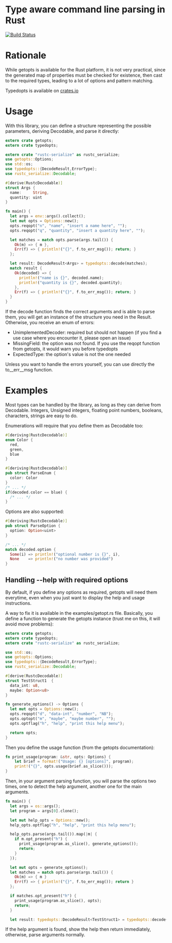 # Type aware command line parsing in Rust

[![Build Status](https://travis-ci.org/Geal/typedopts.png?branch=master)](https://travis-ci.org/Geal/typedopts)

# Rationale

While getopts is available for the Rust platform, it is not very practical,
since the generated map of properties must be checked for existence,
then cast to the required types, leading to a lot of options and pattern
matching.

Typedopts is available on [crates.io](https://crates.io/crates/typedopts)

# Usage

With this library, you can define a structure representing the possible
parameters, deriving Decodable, and parse it directly:


```Rust
extern crate getopts;
extern crate typedopts;

extern crate "rustc-serialize" as rustc_serialize;
use getopts::Options;
use std::os;
use typedopts::{DecodeResult,ErrorType};
use rustc_serialize::Decodable;

#[derive(RustcDecodable)]
struct Args {
  name:     String,
  quantity: uint
}

fn main() {
  let args = env::args().collect();
  let mut opts = Options::new();
  opts.reqopt("n", "name", "insert a name here", "");
  opts.reqopt("q", "quantity", "insert a quantity here", "");

  let matches = match opts.parse(args.tail()) {
    Ok(m) => { m },
    Err(f) => { println!("{}", f.to_err_msg()); return; }
  };

  let result: DecodeResult<Args> = typedopts::decode(matches);
  match result {
    Ok(decoded) => {
      println!("name is {}", decoded.name);
      println!("quantity is {}", decoded.quantity);
    },
    Err(f) => { println!("{}", f.to_err_msg()); return; }
  }
}
```

If the decode function finds the correct arguments and is able to parse them,
you will get an instance of the structure you need in the Result. Otherwise,
you receive an enum of errors:

- UnimplementedDecoder: required but should not happen (if you find a use case where you encounter it, please open an issue)
- MissingField: the option was not found. If you use the reqopt function from getopts, it would warn you before typedopts
- ExpectedType: the option's value is not the one needed

Unless you want to handle the errors yourself, you can use directly the
to__err__msg function.

# Examples

Most types can be handled by the library, as long as they can derive from
Decodable. Integers, Unsigned integers, floating point numbers, booleans,
characters, strings are easy to do.

Enumerations will require that you define them as Decodable too:

```Rust
#[deriving(RustcDecodable)]
enum Color {
  red,
  green,
  blue
}

#[deriving(RustcDecodable)]
pub struct ParseEnum {
  color: Color
}
/* ... */
if(decoded.color == blue) {
  /* ... */
}
```

Options are also supported:

```Rust
#[deriving(RustcDecodable)]
pub struct ParseOption {
  option: Option<uint>
}

/* ... */
match decoded.option {
  Some(i) => println!("optional number is {}", i),
  None    => println!("no number was provided")
}
```
## Handling --help with required options

By default, if you define any options as required, getopts will need them everytime, even when
you just want to display the help and usage instructions.

A way to fix it is available in the examples/getopt.rs file. Basically, you define a function
to generate the getopts instance (trust me on this, it will avoid move problems):

```Rust
extern crate getopts;
extern crate typedopts;
extern crate "rustc-serialize" as rustc_serialize;

use std::os;
use getopts::Options;
use typedopts::{DecodeResult,ErrorType};
use rustc_serialize::Decodable;

#[derive(RustcDecodable)]
struct TestStruct1  {
  data_int: u8,
  maybe: Option<u8>
}

fn generate_options() -> Options {
  let mut opts = Options::new();
  opts.reqopt("d", "data-int", "number", "NB");
  opts.optopt("m", "maybe", "maybe number", "");
  opts.optflag("h", "help", "print this help menu");

  return opts;
}
```

Then you define the usage function (from the getopts documentation):

```Rust
fn print_usage(program: &str, opts: Options) {
    let brief = format!("Usage: {} [options]", program);
    print!("{}", opts.usage(brief.as_slice()));
}
```

Then, in your argument parsing function, you will parse the options
two times, one to detect the help argument, another one for the main
arguments.

```Rust
fn main() {
  let args = os::args();
  let program = args[0].clone();

  let mut help_opts = Options::new();
  help_opts.optflag("h", "help", "print this help menu");

  help_opts.parse(args.tail()).map(|m| {
    if m.opt_present("h") {
      print_usage(program.as_slice(), generate_options());
      return;
    }
  });

  let mut opts = generate_options();
  let matches = match opts.parse(args.tail()) {
    Ok(m) => { m }
    Err(f) => { println!("{}", f.to_err_msg()); return }
  };

  if matches.opt_present("h") {
    print_usage(program.as_slice(), opts);
    return;
  }

  let result: typedopts::DecodeResult<TestStruct1> = typedopts::decode(matches);
```

If the help argument is found, show the help then return immediately,
otherwise, parse arguments normally.

